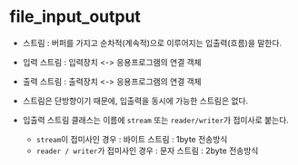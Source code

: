 # file_input_output

* 스트림 : 버퍼를 가지고 순차적(계속적)으로 이루어지는 입출력(흐름)을 말한다.

* 입력 스트림 : 입력장치 <-> 응용프로그램의 연결 객체

* 출력 스트림 : 출력장치 <-> 응용프로그램의 연결 객체

* 스트림은 단방향이기 때문에, 입출력을 동시에 가능한 스트림은 없다.

* 입출력 스트림 클래스는 이름에 ``stream`` 또는 ``reader/writer``가 접미사로 붙는다.
	
	* ``stream``이 접미사인 경우 : 바이트 스트림 : 1byte 전송방식
	* ``reader / writer``가 접미사인 경우 : 문자 스트림 : 2byte 전송방식